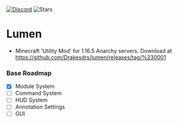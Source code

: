 [![Discord](https://img.shields.io/badge/Discord-52CAs8n8W3-blue)](https://discord.gg/52CAs8n8W3) ![Stars](https://img.shields.io/github/stars/olliem5/lumen)

# Lumen
- Minecraft 'Utility Mod' for 1.16.5 Anarchy servers.
Download at https://github.com/Drakesdrs/lumen/releases/tag/%230001
### Base Roadmap
- [x] Module System
- [ ] Command System
- [ ] HUD System
- [ ] Annotation Settings  
- [ ] GUI
